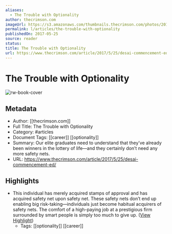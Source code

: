 ```yaml
---
aliases:
  - The Trouble with Optionality
author: thecrimson.com
imageUrl: https://s3.amazonaws.com/thumbnails.thecrimson.com/photos/2017/05/23/012909_1323227.jpg.1921x2000_q95_crop-smart_upscale.jpg
permalink: l/articles/the-trouble-with-optionality
publishedOn: 2017-05-25
source: reader
status: 
title: The Trouble with Optionality
url: https://www.thecrimson.com/article/2017/5/25/desai-commencement-ed/
---
```

# The Trouble with Optionality

![rw-book-cover](https://s3.amazonaws.com/thumbnails.thecrimson.com/photos/2017/05/23/012909_1323227.jpg.1921x2000_q95_crop-smart_upscale.jpg)

## Metadata

- Author: [[thecrimson.com]]
- Full Title: The Trouble with Optionality
- Category: #articles
- Document Tags: [[career]] [[optionality]]
- Summary: Our elite graduates need to understand that they’ve already been winners in the lottery of life—and they certainly don’t need any more safety nets.
- URL: https://www.thecrimson.com/article/2017/5/25/desai-commencement-ed/

## Highlights

- This individual has merely acquired stamps of approval and has acquired safety net upon safety net. These safety nets don’t end up enabling big risk-taking—individuals just become habitual acquirers of safety nets. The comfort of a high-paying job at a prestigious firm surrounded by smart people is simply too much to give up. ([View Highlight](https://read.readwise.io/read/01h980pfcdfhmkgjca08jevzq3))
    - Tags: [[optionality]] [[career]]
